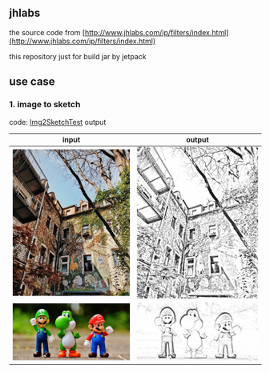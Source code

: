 jhlabs
---

the source code from [http://www.jhlabs.com/ip/filters/index.html](http://www.jhlabs.com/ip/filters/index.html)

this repository just for build jar by jetpack

## use case

### 1. image to sketch

code: [Img2SketchTest](src/test/java/com/jhlabs/test/Img2SketchTest.java)
output

| input                                               | output                                                                                          |
|-----------------------------------------------------|-------------------------------------------------------------------------------------------------|
| <img src="src/test/resources/photo.jpg?raw=true">   | <img src="https://github.com/liuyueyi/java-jhlabs/blob/master/assets/img/photo.png?raw=true">   | 
| <img src="src/test/resources/cartoon.jpg?raw=true"> | <img src="https://github.com/liuyueyi/java-jhlabs/blob/master/assets/img/cartoon.png?raw=true"> | 